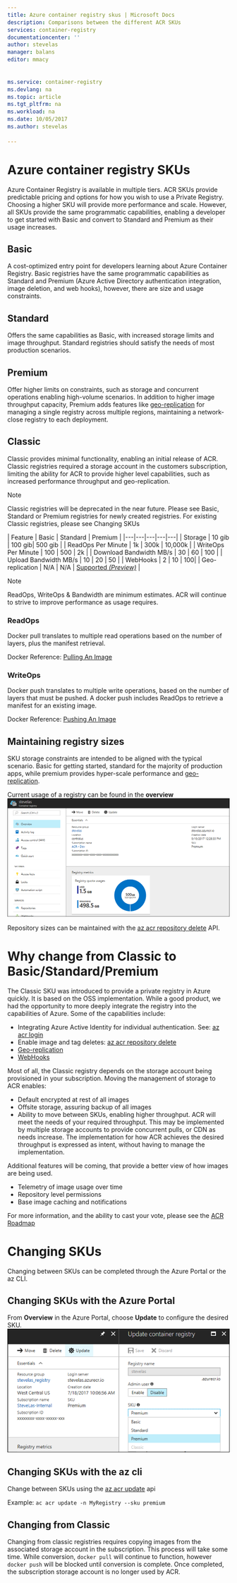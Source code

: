 ```yaml
---
title: Azure container registry skus | Microsoft Docs
description: Comparisons between the different ACR SKUs
services: container-registry
documentationcenter: ''
author: stevelas
manager: balans
editor: mmacy


ms.service: container-registry
ms.devlang: na
ms.topic: article
ms.tgt_pltfrm: na
ms.workload: na
ms.date: 10/05/2017
ms.author: stevelas

---
```

# Azure container registry SKUs

Azure Container Registry is available in multiple tiers. ACR SKUs provide predictable pricing and options for how you wish to use a Private Registry. Choosing a higher SKU will provide more performance and scale. However, all SKUs provide the same programmatic capabilities, enabling a developer to get started with Basic and convert to Standard and Premium as their usage increases. 

## Basic
A cost-optimized entry point for developers learning about Azure Container Registry. Basic registries have the same programmatic capabilities as Standard and Premium (Azure Active Directory authentication integration, image deletion, and web hooks), however, there are size and usage constraints.

## Standard 
Offers the same capabilities as Basic, with increased storage limits and image throughput. Standard registries should satisfy the needs of most production scenarios.

## Premium
Offer higher limits on constraints, such as storage and concurrent operations enabling  high-volume scenarios. In addition to higher image throughput capacity, Premium adds features like [geo-replication](container-registry-geo-replication.md) for managing a single registry across multiple regions, maintaining a network-close registry to each deployment.

## Classic 
Classic provides minimal functionality, enabling an initial release of ACR. Classic registries required a storage account in the customers subscription, limiting the ability for ACR to provide higher level capabilities, such as increased performance throughput and geo-replication. 
> [!NOTE]
> Classic registries will be deprecated in the near future. Please see Basic, Standard or Premium registries for newly created registries. For existing Classic registries, please see Changing SKUs
>

| Feature | Basic | Standard | Premium |
|---|---|---|---|---|
| Storage | 10 gib | 100 gib| 500 gib |
| ReadOps Per Minute | 1k | 300k | 10,000k | 
| WriteOps Per Minute | 100 | 500 | 2k | 
| Download Bandwidth MB/s | 30 | 60 | 100 |
| Upload Bandwidth MB/s | 10 | 20 | 50 |
| WebHooks | 2 | 10 | 100| 
| Geo-replication | N/A | N/A | [Supported *(Preview)*](container-registry-geo-replication.md) |

> [!Note]
> ReadOps, WriteOps & Bandwidth are minimum estimates. ACR will continue to strive to improve performance as usage requires. 
>

### ReadOps
Docker pull translates to multiple read operations based on the number of layers, plus the manifest retrieval. 

Docker Reference: [Pulling An Image](https://docs.docker.com/registry/spec/api/#pulling-an-image)


### WriteOps
Docker push translates to multiple write operations, based on the number of layers that must be pushed. A docker push includes ReadOps to retrieve a manifest for an existing image. 

Docker Reference: [Pushing An Image](https://docs.docker.com/registry/spec/api/#pushing-an-image)

## Maintaining registry sizes
SKU storage constraints are intended to be aligned with the typical scenario. Basic for getting started, standard for the majority of production apps, while premium provides hyper-scale performance and [geo-replication](container-registry-geo-replication.md). 

Current usage of a registry can be found in the **overview**
![SKU Update](media/container-registry-skus/registry-overview-quotas.png)

Repository sizes can be maintained with the [az acr repository delete](/cli/azure/acr/repository?view=azure-cli-latest#az_acr_repository_delete) API.

# Why change from Classic to Basic/Standard/Premium
The Classic SKU was introduced to provide a private registry in Azure quickly. It is based on the OSS implementation. While a good product, we had the opportunity to more deeply integrate the registry into the capabilities of Azure. Some of the capabilities include:
* Integrating Azure Active Identity for individual authentication. See: [az acr login](/cli/azure/acr?view=azure-cli-latest#az_acr_login)
* Enable image and tag deletes: [az acr repository delete](/cli/azure/acr/repository?view=azure-cli-latest#az_acr_repository_delete)
* [Geo-replication](./container-registry-geo-replication)
* [WebHooks](./container-registry-webhook)

Most of all, the Classic registry depends on the storage account being provisioned in your subscription. Moving the management of storage to ACR enables:
* Default encrypted at rest of all images
* Offsite storage, assuring backup of all images
* Ability to move between SKUs, enabling higher throughput. ACR will meet the needs of your required throughput. This may be implemented by multiple storage accounts to provide concurrent pulls, or CDN as needs increase. The implementation for how ACR achieves the desired throughput is expressed as intent, without having to manage the implementation. 

Additional features will be coming, that provide a better view of how images are being used. 

* Telemetry of image usage over time
* Repository level permissions
* Base image caching and notifications

For more information, and the ability to cast your vote, please see the [ACR Roadmap](https://aka.ms/acr/roadmap)

# Changing SKUs
Changing between SKUs can be completed through the Azure Portal or the az CLI.

## Changing SKUs with the Azure Portal
From **Overview** in the Azure Portal, choose **Update** to configure the desired SKU.
![SKU Update](media/container-registry-skus/update-registry-sku.png)


## Changing SKUs with the az cli
Change between SKUs using the [az acr update](/cli/azure/acr?view=azure-cli-latest#az_acr_update) api

Example: `ac acr update -n MyRegistry --sku premium`

## Changing from Classic
Changing from classic registries requires copying images from the associated storage account in the subscription. This process will take some time. While conversion, `docker pull` will continue to function, however `docker push` will be blocked until conversion is complete. 
Once completed, the subscription storage account is no longer used by ACR. 